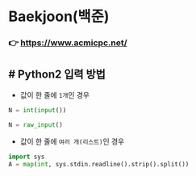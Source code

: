 # Baekjoon(백준)

### :point_right: https://www.acmicpc.net/

## # Python2 입력 방법

- 값이 한 줄에 `1개`인 경우

```python
N = int(input())
```
```python
N = raw_input()
```

- 값이 한 줄에 `여러 개(리스트)`인 경우

```python
import sys
A = map(int, sys.stdin.readline().strip().split())
```
